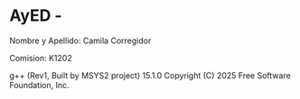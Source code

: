 # AyED -

Nombre y Apellido: Camila Corregidor 

Comision: K1202

g++ (Rev1, Built by MSYS2 project) 15.1.0
Copyright (C) 2025 Free Software Foundation, Inc.

